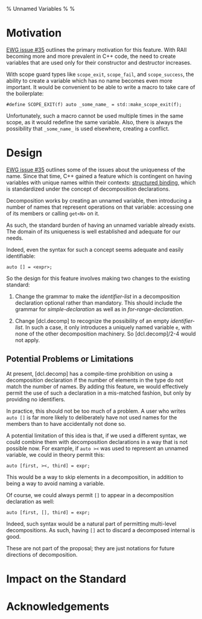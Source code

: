 % Unnamed Variables
%
%

# Motivation

[EWG issue #35][ewg35] outlines the primary motivation for this feature. With RAII becoming more and more prevalent in C++ code, the need to create variables that are used only for their constructor and destructor increases.

With scope guard types like `scope_exit`, `scope_fail`, and `scope_success`, the ability to create a variable which has no name becomes even more important. It would be convenient to be able to write a macro to take care of the boilerplate:

````
#define SCOPE_EXIT(f) auto _some_name_ = std::make_scope_exit(f);
````

Unfortunately, such a macro cannot be used multiple times in the same scope, as it would redefine the same variable. Also, there is always the possibility that `_some_name_` is used elsewhere, creating a conflict.

# Design

[EWG issue #35][ewg35] outlines some of the issues about the uniqueness of the name. Since that time, C++ gained a feature which is contingent on having variables with unique names within their contexts: [structured binding][sbinding], which is standardized under the concept of decomposition declarations.

Decomposition works by creating an unnamed variable, then introducing a number of names that represent operations on that variable: accessing one of its members or calling `get<N>` on it.

As such, the standard burden of having an unnamed variable already exists. The domain of its uniqueness is well established and adequate for our needs.

Indeed, even the syntax for such a concept seems adequate and easily identifiable:

````
auto [] = <expr>;
````

So the design for this feature involves making two changes to the existing standard:

1. Change the grammar to make the *identifier-list* in a decomposition declaration optional rather than mandatory. This should include the grammar for *simple-declaration* as well as in *for-range-declaration*.

2. Change [dcl.decomp] to recognize the possibility of an empty *identifier-list*. In such a case, it only introduces a uniquely named variable `e`, with none of the other decomposition machinery. So [dcl.decomp]/2-4 would not apply.

## Potential Problems or Limitations

At present, [dcl.decomp] has a compile-time prohibition on using a decomposition declaration if the number of elements in the type do not match the number of names. By adding this feature, we would effectively permit the use of such a declaration in a mis-matched fashion, but only by providing no identifiers.

In practice, this should not be too much of a problem. A user who writes `auto []` is far more likely to deliberately have not used names for the members than to have accidentally not done so.

A potential limitation of this idea is that, if we used a different syntax, we could combine them with decomposition declarations in a way that is not possible now. For example, if `auto ><` was used to represent an unnamed variable, we could in theory permit this:

````
auto [first, ><, third] = expr;
````

This would be a way to skip elements in a decomposition, in addition to being a way to avoid naming a variable.

Of course, we could always permit `[]` to appear in a decomposition declaration as well:

````
auto [first, [], third] = expr;
````

Indeed, such syntax would be a natural part of permitting multi-level decompositions. As such, having `[]` act to discard a decomposed internal is good.

These are not part of the proposal; they are just notations for future directions of decomposition.

# Impact on the Standard

# Acknowledgements


[ewg35]: https://cplusplus.github.io/EWG/ewg-active.html#35
[sbinding]: http://wg21.link/P0144

